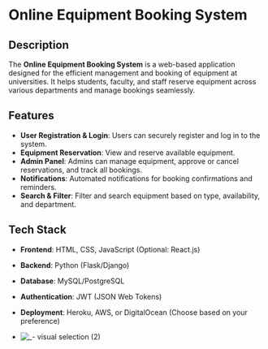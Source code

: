 # Online Equipment Booking System

## Description

The **Online Equipment Booking System** is a web-based application designed for the efficient management and booking of equipment at universities. It helps students, faculty, and staff reserve equipment across various departments and manage bookings seamlessly.

## Features

- **User Registration & Login**: Users can securely register and log in to the system.
- **Equipment Reservation**: View and reserve available equipment.
- **Admin Panel**: Admins can manage equipment, approve or cancel reservations, and track all bookings.
- **Notifications**: Automated notifications for booking confirmations and reminders.
- **Search & Filter**: Filter and search equipment based on type, availability, and department.

## Tech Stack

- **Frontend**: HTML, CSS, JavaScript (Optional: React.js)
- **Backend**: Python (Flask/Django)
- **Database**: MySQL/PostgreSQL
- **Authentication**: JWT (JSON Web Tokens)
- **Deployment**: Heroku, AWS, or DigitalOcean (Choose based on your preference)

- ![_- visual selection (2)](https://github.com/user-attachments/assets/ad85a352-eec0-4ad1-bc3f-1a440aad376c)


